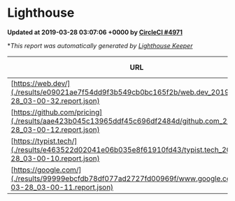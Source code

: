 
# Lighthouse

**Updated at 2019-03-28 03:07:06 +0000 by [CircleCI #4971](https://circleci.com/gh/ItinerisLtd/lighthouse-keeper-example/4971)**

**This report was automatically generated by [Lighthouse Keeper](https://github.com/itinerisltd/lighthouse-keeper)*

| URL | Performance | Accessibility | Best Practices | SEO | PWA | Updated At |
| --- | --- | --- | --- | --- | --- | --- |
| [https://web.dev/](./results/e09021ae7f54dd9f3b549cb0bc165f2b/web.dev_2019-03-28_03-00-32.report.json) | 0.97 | 0.93 | 1 | 0.96 | 1 | 2019-03-28T03:00:32.292Z |
| [https://github.com/pricing](./results/aae423b045c13965ddf45c696df2484d/github.com_2019-03-28_03-00-12.report.json) | 0.87 | 0.89 | 0.93 | 0.9 | 0.58 | 2019-03-28T03:00:12.292Z |
| [https://typist.tech/](./results/e463522d02041e06b035e8f61910fd43/typist.tech_2019-03-28_03-00-10.report.json) | 1 |  |  |  |  | 2019-03-28T03:00:10.638Z |
| [https://google.com/](./results/99999ebcfdb78df077ad2727fd00969f/www.google.com_2019-03-28_03-00-11.report.json) | 0.95 | 0.71 | 0.93 | 0.82 | 0.58 | 2019-03-28T03:00:11.122Z |
